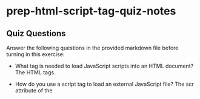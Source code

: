# prep-html-script-tag-quiz-notes

## Quiz Questions

Answer the following questions in the provided markdown file before turning in this exercise:

- What tag is needed to load JavaScript scripts into an HTML document?
  The HTML <script> tag.

- How do you use a script tag to write JavaScript directly in the HTML document?
  Internal JavaScript code can be written directly between the <script> and </script> tags.

- How do you use a script tag to load an external JavaScript file?
  The scr attribute of the <script> tag can do pointed to an external JavaScript file.

## Notes

All student notes should be written here.

How to write `Code Examples` in markdown

for JS:

```javascript
const data = 'Howdy';
```

for HTML:

```html
<div>
  <p>This is text content</p>
</div>
```

for CSS:

```css
div {
  width: 100%;
}
```
